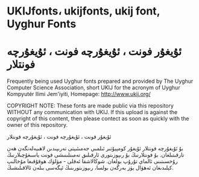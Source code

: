 # UKIJfonts، ukijfonts, ukij font, Uyghur Fonts
# ئۇيغۇر فونت ، ئۇيغۇرچە فونت ، ئۇيغۇرچە فونتلار
Frequently  being used Uyghur fonts prepared and provided by The Uyghur Computer Science Association, short UKIJ for the acronym of Uyghur Kompyutér Ilimi Jem'iyiti, Homepage: http://www.ukij.org/ 

COPYRIGHT NOTE:
These fonts are made public via this repository WITHOUT any communication with UKIJ. If this upload is against the copyright of this content, then please contect as soon as quickly with the owner of this repository.

 ئۇيغۇر فونت ، ئۇيغۇرچە فونت ، ئۇيغۇرچە فونتلار

بۇ ئۇيغۇرچە فونتلار ئۇيغۇر كومپيۇتىر ئىلمىي جەمىئىيتى  تەرىپىدىن لاھىيەلەنگەن ھەن تارقىتىلغان. بۇ فونتلارنىڭ بۇ رىپوزىتورى ئارقىلىق تەمىنلىنىشى فونت ياسىغۇچىلارنىڭ رۇخسىتىنى ئالماي تۇرۇپ بولغان. شوڭالاشقا ئەقلى - مۈلۈك ھوقۇقىغا مۇخالىپ كېلىدىغان ئەھۋال يۈز بەرگەن بولسا، رىپوزىتورىنىڭ ئېگەسى بىلەن ئالاقىلىشىڭ.




